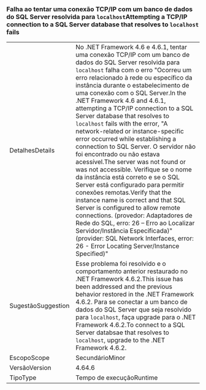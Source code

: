 ### <a name="attempting-a-tcpip-connection-to-a-sql-server-database-that-resolves-to-localhost-fails"></a><span data-ttu-id="febb4-101">Falha ao tentar uma conexão TCP/IP com um banco de dados do SQL Server resolvida para `localhost`</span><span class="sxs-lookup"><span data-stu-id="febb4-101">Attempting a TCP/IP connection to a SQL Server database that resolves to `localhost` fails</span></span>

|   |   |
|---|---|
|<span data-ttu-id="febb4-102">Detalhes</span><span class="sxs-lookup"><span data-stu-id="febb4-102">Details</span></span>|<span data-ttu-id="febb4-103">No .NET Framework 4.6 e 4.6.1, tentar uma conexão TCP/IP com um banco de dados do SQL Server resolvida para <code>localhost</code> falha com o erro &quot;Ocorreu um erro relacionado à rede ou específico da instância durante o estabelecimento de uma conexão com o SQL Server.</span><span class="sxs-lookup"><span data-stu-id="febb4-103">In the .NET Framework 4.6 and 4.6.1, attempting a TCP/IP connection to a SQL Server database that resolves to <code>localhost</code> fails with the error, &quot;A network-related or instance-specific error occurred while establishing a connection to SQL Server.</span></span> <span data-ttu-id="febb4-104">O servidor não foi encontrado ou não estava acessível.</span><span class="sxs-lookup"><span data-stu-id="febb4-104">The server was not found or was not accessible.</span></span> <span data-ttu-id="febb4-105">Verifique se o nome da instância está correto e se o SQL Server está configurado para permitir conexões remotas.</span><span class="sxs-lookup"><span data-stu-id="febb4-105">Verify that the instance name is correct and that SQL Server is configured to allow remote connections.</span></span> <span data-ttu-id="febb4-106">(provedor: Adaptadores de Rede do SQL, erro: 26 – Erro ao Localizar Servidor/Instância Especificada)&quot;</span><span class="sxs-lookup"><span data-stu-id="febb4-106">(provider: SQL Network Interfaces, error: 26 - Error Locating Server/Instance Specified)&quot;</span></span>|
|<span data-ttu-id="febb4-107">Sugestão</span><span class="sxs-lookup"><span data-stu-id="febb4-107">Suggestion</span></span>|<span data-ttu-id="febb4-108">Esse problema foi resolvido e o comportamento anterior restaurado no .NET Framework 4.6.2.</span><span class="sxs-lookup"><span data-stu-id="febb4-108">This issue has been addressed and the previous behavior restored in the .NET Framework 4.6.2.</span></span> <span data-ttu-id="febb4-109">Para se conectar a um banco de dados do SQL Server que seja resolvido para <code>localhost</code>, faça upgrade para o .NET Framework 4.6.2.</span><span class="sxs-lookup"><span data-stu-id="febb4-109">To connect to a SQL Server databsae that resolves to <code>localhost</code>, upgrade to the .NET Framework 4.6.2.</span></span>|
|<span data-ttu-id="febb4-110">Escopo</span><span class="sxs-lookup"><span data-stu-id="febb4-110">Scope</span></span>|<span data-ttu-id="febb4-111">Secundário</span><span class="sxs-lookup"><span data-stu-id="febb4-111">Minor</span></span>|
|<span data-ttu-id="febb4-112">Versão</span><span class="sxs-lookup"><span data-stu-id="febb4-112">Version</span></span>|<span data-ttu-id="febb4-113">4.6</span><span class="sxs-lookup"><span data-stu-id="febb4-113">4.6</span></span>|
|<span data-ttu-id="febb4-114">Tipo</span><span class="sxs-lookup"><span data-stu-id="febb4-114">Type</span></span>|<span data-ttu-id="febb4-115">Tempo de execução</span><span class="sxs-lookup"><span data-stu-id="febb4-115">Runtime</span></span>|

